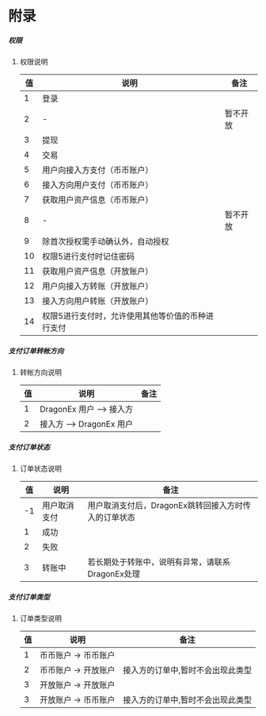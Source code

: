 # 附录

##### 权限

1. 权限说明

    | 值 | 说明 | 备注 |
    | --- | --- | --- |
    | 1 | 登录 | |
    | 2 | - | 暂不开放 |
    | 3 | 提现 | |
    | 4 | 交易 | |
    | 5 | 用户向接入方支付（币币账户） | |
    | 6 | 接入方向用户支付（币币账户） | |
    | 7 | 获取用户资产信息（币币账户） | |
    | 8 | - | 暂不开放 |
    | 9 | 除首次授权需手动确认外，自动授权 | |
    | 10 | 权限5进行支付时记住密码 | |
    | 11 | 获取用户资产信息（开放账户） | |
    | 12 | 用户向接入方转账（开放账户） | |
    | 13 | 接入方向用户转账（开放账户） | |
    | 14 | 权限5进行支付时，允许使用其他等价值的币种进行支付 | |

##### 支付订单转帐方向

1. 转帐方向说明

    | 值 | 说明 | 备注 |
    | --- | --- | --- |
    | 1 | DragonEx 用户 --> 接入方 | |
    | 2 | 接入方 --> DragonEx 用户 | |
    
##### 支付订单状态

1. 订单状态说明

    | 值 | 说明 | 备注 |
    | --- | --- | --- |
    | -1 | 用户取消支付 | 用户取消支付后，DragonEx跳转回接入方时传入的订单状态 |
    | 1 | 成功 | |
    | 2 | 失败 | |
    | 3 | 转账中 |若长期处于转账中，说明有异常，请联系DragonEx处理 |

##### 支付订单类型

1. 订单类型说明

    | 值 | 说明 | 备注 |
    | --- | --- | --- |
    | 1 | 币币账户 -> 币币账户 |  |
    | 2 | 币币账户 -> 开放账户 | 接入方的订单中,暂时不会出现此类型 |
    | 3 | 开放账户 -> 开放账户 |  |
    | 3 | 开放账户 -> 币币账户 | 接入方的订单中,暂时不会出现此类型 |